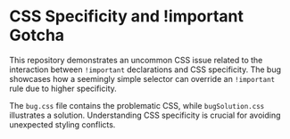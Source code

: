 # CSS Specificity and !important Gotcha

This repository demonstrates an uncommon CSS issue related to the interaction between `!important` declarations and CSS specificity.  The bug showcases how a seemingly simple selector can override an `!important` rule due to higher specificity.

The `bug.css` file contains the problematic CSS, while `bugSolution.css` illustrates a solution.  Understanding CSS specificity is crucial for avoiding unexpected styling conflicts.